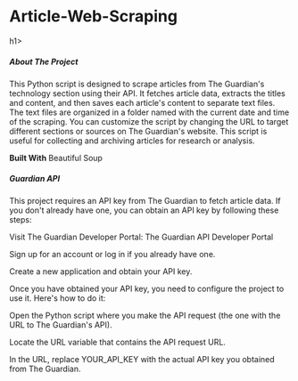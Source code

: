 <h1>Article-Web-Scraping</h1>h1>

<h5>About The Project</h5>

This Python script is designed to scrape articles from The Guardian's technology section using their API. It fetches article data, extracts the titles and content, and then saves each article's content to separate text files. The text files are organized in a folder named with the current date and time of the scraping. You can customize the script by changing the URL to target different sections or sources on The Guardian's website. This script is useful for collecting and archiving articles for research or analysis.

<b>Built With</b>
Beautiful Soup

<h5>Guardian API </h5>

This project requires an API key from The Guardian to fetch article data. If you don't already have one, you can obtain an API key by following these steps:

Visit The Guardian Developer Portal: The Guardian API Developer Portal

Sign up for an account or log in if you already have one.

Create a new application and obtain your API key.

Once you have obtained your API key, you need to configure the project to use it. Here's how to do it:

Open the Python script where you make the API request (the one with the URL to The Guardian's API).

Locate the URL variable that contains the API request URL.

In the URL, replace YOUR_API_KEY with the actual API key you obtained from The Guardian.

